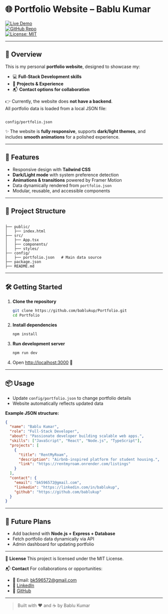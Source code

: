 # 🌐 Portfolio Website – Bablu Kumar


[![Live Demo](https://img.shields.io/badge/🚀-Live%20Demo-blue)](#)  
[![GitHub Repo](https://img.shields.io/badge/-Source%20Code-black?logo=github)](https://github.com/bablukup/Portfolio)  
[![License: MIT](https://img.shields.io/badge/License-MIT-green.svg)](LICENSE)

---

## 📌 Overview

This is my personal **portfolio website**, designed to showcase my:

- 💻 **Full-Stack Development skills**
- 📂 **Projects & Experience**
- 📬 **Contact options for collaboration**

👉 Currently, the website does **not have a backend**.  
All portfolio data is loaded from a local JSON file:

```

config/portfolio.json

```

✨ The website is **fully responsive**, supports **dark/light themes**, and includes **smooth animations** for a polished experience.

---

## 🎨 Features

- Responsive design with **Tailwind CSS**
- **Dark/Light mode** with system preference detection
- **Animations & transitions** powered by Framer Motion
- Data dynamically rendered from `portfolio.json`
- Modular, reusable, and accessible components

---

## 📂 Project Structure

```

├── public/
│   ├── index.html
├── src/
│   ├── App.tsx
│   ├── components/
│   ├── styles/
├── config/
│   ├── portfolio.json   # Main data source
├── package.json
├── README.md

```

---

## 🛠️ Getting Started

1. **Clone the repository**

   ```bash
   git clone https://github.com/bablukup/Portfolio.git
   cd Portfolio
   ```

2. **Install dependencies**

   ```bash
   npm install
   ```

3. **Run development server**

   ```bash
   npm run dev
   ```

4. Open [http://localhost:3000](http://localhost:3000) 🎉

---

## 📦 Usage

- Update `config/portfolio.json` to change portfolio details
- Website automatically reflects updated data

**Example JSON structure:**

```json
{
  "name": "Bablu Kumar",
  "role": "Full-Stack Developer",
  "about": "Passionate developer building scalable web apps.",
  "skills": ["JavaScript", "React", "Node.js", "TypeScript"],
  "projects": [
    {
      "title": "RentMyRoam",
      "description": "Airbnb-inspired platform for student housing.",
      "link": "https://rentmyroam.onrender.com/listings"
    }
  ],
  "contact": {
    "email": "bk596572@gmail.com",
    "linkedin": "https://linkedin.com/in/bablukup",
    "github": "https://github.com/bablukup"
  }
}
```

---

## 🔮 Future Plans

- Add backend with **Node.js + Express + Database**
- Fetch portfolio data dynamically via API
- Admin dashboard for updating portfolio

---

📄 **License**
This project is licensed under the MIT License.

📬 **Contact**
For collaborations or opportunities:

- 📧 Email: [bk596572@gmail.com](mailto:bk596572@gmail.com)
- 💼 [LinkedIn](https://linkedin.com/in/bablukup)
- 🐙 [GitHub](https://github.com/bablukup)

---

> Built with ❤️ and ☕ by Bablu Kumar
